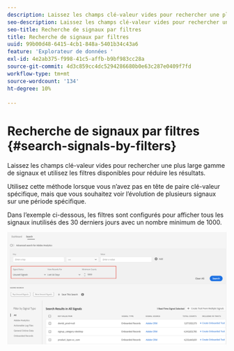 ```yaml
---
description: Laissez les champs clé-valeur vides pour rechercher une plus large gamme de signaux et utilisez les filtres disponibles pour réduire les résultats.
seo-description: Laissez les champs clé-valeur vides pour rechercher une plus large gamme de signaux et utilisez les filtres disponibles pour réduire les résultats.
seo-title: Recherche de signaux par filtres
title: Recherche de signaux par filtres
uuid: 99b00d48-6415-4cb1-848a-5401b34c43a6
feature: 'Explorateur de données '
exl-id: 4e2ab375-f998-41c5-affb-b9bf983cc28a
source-git-commit: 4d3c859cc4dc5294286680b0e63c287e0409f7fd
workflow-type: tm+mt
source-wordcount: '134'
ht-degree: 10%

---
```


# Recherche de signaux par filtres {#search-signals-by-filters}

Laissez les champs clé-valeur vides pour rechercher une plus large gamme de signaux et utilisez les filtres disponibles pour réduire les résultats.

Utilisez cette méthode lorsque vous n’avez pas en tête de paire clé-valeur spécifique, mais que vous souhaitez voir l’évolution de plusieurs signaux sur une période spécifique.

Dans l’exemple ci-dessous, les filtres sont configurés pour afficher tous les signaux inutilisés des 30 derniers jours avec un nombre minimum de 1000.

![](assets/signals-search-filters.png)
